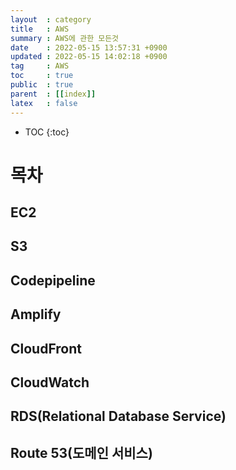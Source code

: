 ```yaml
---
layout  : category 
title   : AWS
summary : AWS에 관한 모든것 
date    : 2022-05-15 13:57:31 +0900
updated : 2022-05-15 14:02:18 +0900
tag     : AWS 
toc     : true
public  : true
parent  : [[index]]
latex   : false
---
```

* TOC
{:toc}

# 목차 
## EC2
## S3
## Codepipeline
## Amplify 
## CloudFront
## CloudWatch
## RDS(Relational Database Service)
## Route 53(도메인 서비스)
## 

